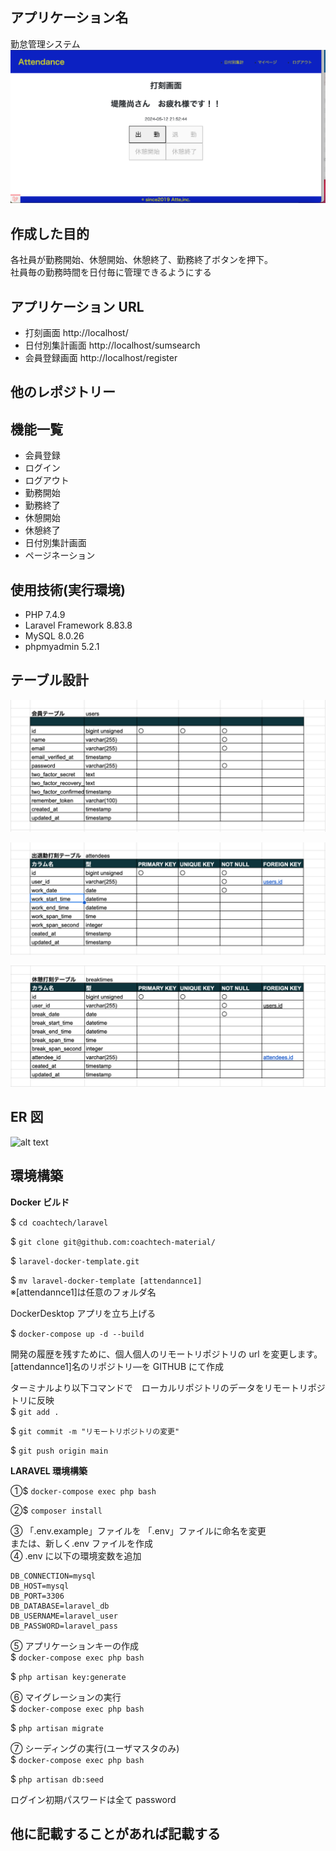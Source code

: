 ## アプリケーション名

勤怠管理システム
![alt text](<スクリーンショット 2024-05-12 21.53.25.png>)

## 作成した目的

各社員が勤務開始、休憩開始、休憩終了、勤務終了ボタンを押下。  
社員毎の勤務時間を日付毎に管理できるようにする

## アプリケーション URL

- 打刻画面 http://localhost/
- 日付別集計画面 http://localhost/sumsearch
- 会員登録画面 http://localhost/register

## 他のレポジトリー

## 機能一覧

- 会員登録
- ログイン
- ログアウト
- 勤務開始
- 勤務終了
- 休憩開始
- 休憩終了
- 日付別集計画面
- ページネーション

## 使用技術(実行環境)

- PHP 7.4.9
- Laravel Framework 8.83.8
- MySQL 8.0.26
- phpmyadmin 5.2.1

## テーブル設計

![alt text](users.png)

![alt text](attendees.png)

![alt text](breaktimes.png)

## ER 図

![alt text](ER図-attendance1.png)

## 環境構築

**Docker ビルド**

$ `cd coachtech/laravel`

$ `git clone git@github.com:coachtech-material/`

$ `laravel-docker-template.git`

$ `mv laravel-docker-template [attendannce1]`  
※[attendannce1]は任意のフォルダ名

DockerDesktop アプリを立ち上げる

$ `docker-compose up -d --build`

開発の履歴を残すために、個人個人のリモートリポジトリの url を変更します。
[attendannce1]名のリポジトリ―を GITHUB にて作成

ターミナルより以下コマンドで　ローカルリポジトリのデータをリモートリポジトリに反映  
$ `git add .`

$ `git commit -m "リモートリポジトリの変更"`

$ `git push origin main`

**LARAVEL 環境構築**

①$ `docker-compose exec php bash`

②$ `composer install`

③ 「.env.example」ファイルを 「.env」ファイルに命名を変更  
 または、新しく.env ファイルを作成  
④ .env に以下の環境変数を追加

```
DB_CONNECTION=mysql
DB_HOST=mysql
DB_PORT=3306
DB_DATABASE=laravel_db
DB_USERNAME=laravel_user
DB_PASSWORD=laravel_pass
```

⑤ アプリケーションキーの作成  
$ `docker-compose exec php bash`

$ `php artisan key:generate`

⑥ マイグレーションの実行  
$ `docker-compose exec php bash`

$ `php artisan migrate`

⑦ シーディングの実行(ユーザマスタのみ)  
$ `docker-compose exec php bash`

$ `php artisan db:seed`

ログイン初期パスワードは全て password

## 他に記載することがあれば記載する
